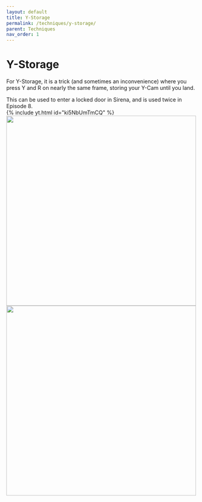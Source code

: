 ```yaml
---
layout: default
title: Y-Storage
permalink: /techniques/y-storage/
parent: Techniques
nav_order: 1
---
```


# Y-Storage  

For Y-Storage, it is a trick (and sometimes an inconvenience) where you press Y and R on nearly the same frame, storing your Y-Cam until you land.  

This can be used to enter a locked door in Sirena, and is used twice in Episode 8.  
{% include yt.html id="ki5NbUmTmCQ" %}  
<img src="https://i.imgur.com/rqwyk7V.gif" width=500>  
<img src="https://i.imgur.com/Eb8K0L3.gif" width=500>  
